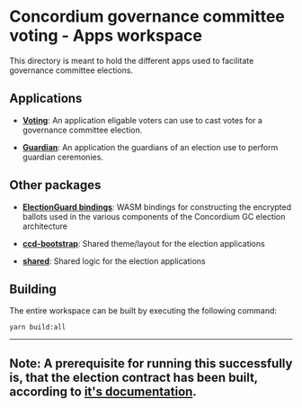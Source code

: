 # Concordium governance committee voting - Apps workspace

This directory is meant to hold the different apps used to facilitate governance committee elections.

## Applications

- [**Voting**](./voting/):
  An application eligable voters can use to cast votes for a governance committee election.

- [**Guardian**](./guardian/):
  An application the guardians of an election use to perform guardian ceremonies.

## Other packages

- [**ElectionGuard bindings**](./electionguard-bindings/):
  WASM bindings for constructing the encrypted ballots used in the various components of the Concordium GC election
  architecture

- [**ccd-bootstrap**](./ccd-bootstrap/):
  Shared theme/layout for the election applications

- [**shared**](./shared/):
  Shared logic for the election applications

## Building

The entire workspace can be built by executing the following command:

```
yarn build:all
```

---
**Note:** A prerequisite for running this successfully is, that the election contract has been built, according to [it's
documentation](../contracts/concordium-governance-committee-election/README.md).
---
